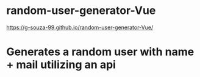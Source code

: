 # random-user-generator-Vue
https://g-souza-99.github.io/random-user-generator-Vue/

# Generates a random user with name + mail utilizing an api
